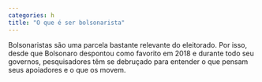 ```yaml
---
categories: h
title: "O que é ser bolsonarista"
---
```

Bolsonaristas são uma parcela bastante relevante do eleitorado. Por isso, desde que Bolsonaro despontou como favorito em 2018 e durante todo seu governos, pesquisadores têm se debruçado para entender o que pensam seus apoiadores e o que os movem.
